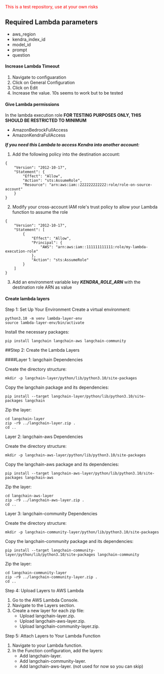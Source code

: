 <span style="color:red">
This is a test repository, use at your own risks
</span>

## Required Lambda parameters
* aws_region
* kendra_index_id
* model_id
* prompt
* question

#### Increase Lambda Timeout
1) Navigate to configuaration
2) Click on General Configuration
3) Click on Edit
4) Increase the value. 10s seems to work but to be tested


#### Give Lambda permissions

In the lambda execution role **FOR TESTING PURPOSES ONLY, THIS SHOULD BE RESTRICTED TO MINIMUM**
* AmazonBedrockFullAccess
* AmazonKendraFullAccess

***If you need this Lambda to access Kendra into another account:***
1) Add the following policy into the destination account:
```
{
    "Version": "2012-10-17",
    "Statement": {
        "Effect": "Allow",
        "Action": "sts:AssumeRole",
        "Resource": "arn:aws:iam::222222222222:role/role-on-source-account"
    }
}
```
2) Modify your cross-account IAM role's trust policy to allow your Lambda function to assume the role
```
{
    "Version": "2012-10-17",
    "Statement": [
        {
            "Effect": "Allow",
            "Principal": {
                "AWS": "arn:aws:iam::111111111111:role/my-lambda-execution-role"
            },
            "Action": "sts:AssumeRole"
        }
    ]
}
```
3) Add an environment variable key ***KENDRA_ROLE_ARN*** with the destination role ARN as value

#### Create lambda layers

Step 1: Set Up Your Environment
Create a virtual environment:

```
python3.10 -m venv lambda-layer-env
source lambda-layer-env/bin/activate
```

Install the necessary packages:
```
pip install langchain langchain-aws langchain-community
```

##Step 2: Create the Lambda Layers

####Layer 1: langchain Dependencies

Create the directory structure:
```
mkdir -p langchain-layer/python/lib/python3.10/site-packages
```

Copy the langchain package and its dependencies:
```
pip install --target langchain-layer/python/lib/python3.10/site-packages langchain
```

Zip the layer:
```
cd langchain-layer
zip -r9 ../langchain-layer.zip .
cd ..
```

Layer 2: langchain-aws Dependencies

Create the directory structure:
```
mkdir -p langchain-aws-layer/python/lib/python3.10/site-packages
```

Copy the langchain-aws package and its dependencies:
```
pip install --target langchain-aws-layer/python/lib/python3.10/site-packages langchain-aws
```

Zip the layer:
```
cd langchain-aws-layer
zip -r9 ../langchain-aws-layer.zip .
cd ..
```

Layer 3: langchain-community Dependencies

Create the directory structure:
```
mkdir -p langchain-community-layer/python/lib/python3.10/site-packages
```

Copy the langchain-community package and its dependencies:
```
pip install --target langchain-community-layer/python/lib/python3.10/site-packages langchain-community
```

Zip the layer:
```
cd langchain-community-layer
zip -r9 ../langchain-community-layer.zip .
cd ..
```

Step 4: Upload Layers to AWS Lambda

1) Go to the AWS Lambda Console.
2) Navigate to the Layers section.
3) Create a new layer for each zip file:
    * Upload langchain-layer.zip.
    * Upload langchain-aws-layer.zip.
    * Upload langchain-community-layer.zip.

Step 5: Attach Layers to Your Lambda Function
1) Navigate to your Lambda function.
2) In the Function configuration, add the layers:
    * Add langchain-layer.
    * Add langchain-community-layer.
    * Add langchain-aws-layer. (not used for now so you can skip)